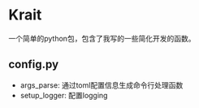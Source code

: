 # Krait
一个简单的python包，包含了我写的一些简化开发的函数。

## config.py
+ args_parse: 通过toml配置信息生成命令行处理函数
+ setup_logger: 配置logging